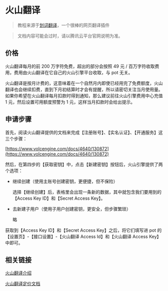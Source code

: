 # 火山翻译

> 教程来源于[划词翻译](https://hcfy.app/)，一个很棒的网页翻译插件

> 文档内容可能会过时，请以腾讯云平台官网说明为准。

## 价格

火山翻译每月的前 200 万字符免费，超出的部分会按照 49 元 / 百万字符收取费用，费用由火山翻译在它自己的火山引擎平台收取，与 pot 无关。

火山翻译是按月计费的，这意味着在一个自然月内即使已经用完了免费额度，火山翻译也会继续扣费，直到下月初结算时才会有提醒，所以请密切关注当月使用量。如果你希望在火山翻译每月扣款时得到通知，那么建议前往火山引擎费用中心充值 1 元，然后设置可用额度预警为 1 元，这样当月扣款时会给出提示。

## 申请步骤

首先，阅读火山翻译提供的文档来完成【注册账号】、【实名认证】、【开通服务】这三个步骤：

[https://www.volcengine.com/docs/4640/130872](https://www.volcengine.com/docs/4640/130872)

然后，在第四步的【获取密钥】中，点击【新建密钥】按钮后，火山引擎提供了两个选项：

- 继续创建（使用主账号创建密钥，更便捷，但不保险）

  选择【继续创建】后，表格里会出现一条新的数据，其中就包含我们要用到的【Access Key ID】和【Secret Access Key】。

- 去新建子用户（使用子用户创建密钥，更安全，但步骤繁琐）

  略

获取到【Access Key ID】和【Secret Access Key】之后，将它们填写进 pot 的【设置页】-【接口设置】-【火山翻译 Access Id】和【火山翻译 Access Key】中即可。

## 相关链接

[火山翻译介绍](https://www.volcengine.com/product/machine-translation)

[火山翻译定价文档](https://www.volcengine.com/docs/4640/68515)
